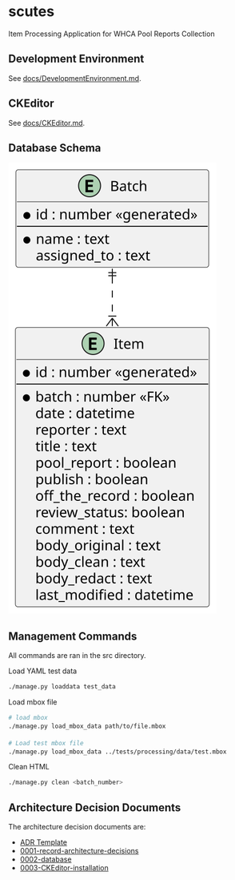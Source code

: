 # scutes

Item Processing Application for WHCA Pool Reports Collection

## Development Environment

See [docs/DevelopmentEnvironment.md](docs/DevelopmentEnvironment.md).

## CKEditor

See [docs/CKEditor.md](docs/CKEditor.md).

## Database Schema

![Database Schema](docs/images/db_schema.svg)

## Management Commands

All commands are ran in the src directory.

Load YAML test data

```zsh
./manage.py loaddata test_data
```

Load mbox file

```zsh
# load mbox
./manage.py load_mbox_data path/to/file.mbox 

# Load test mbox file
./manage.py load_mbox_data ../tests/processing/data/test.mbox 
```

Clean HTML

```zsh
./manage.py clean <batch_number>
```

## Architecture Decision Documents

The architecture decision documents are:

* [ADR Template](docs/decisions/adr-template.md)
* [0001-record-architecture-decisions](docs/decisions/0001-record-architecture-decisions.md)
* [0002-database](docs/decisions/0002-database.md)
* [0003-CKEditor-installation](docs/decisions/0003-CKEditor-installation.md)
